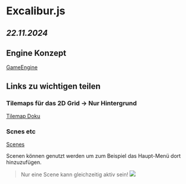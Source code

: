 # Excalibur.js
*22.11.2024*
---

## Engine Konzept

[GameEngine](https://excaliburjs.com/docs/engine)

## Links zu wichtigen teilen

### Tilemaps für das 2D Grid -> Nur Hintergrund
[Tilemap Doku](https://excaliburjs.com/docs/tilemap/)

### Scnes etc
[Scenes](https://excaliburjs.com/docs/scenes)

Scenen können genutzt werden um zum Beispiel das Haupt-Menü dort hinzuzufügen. 
> Nur eine Scene kann gleichzeitig aktiv sein!
![](https://excaliburjs.com/assets/images/SceneLifecycle-f54c57011352c478c15937d5180f5643.png)